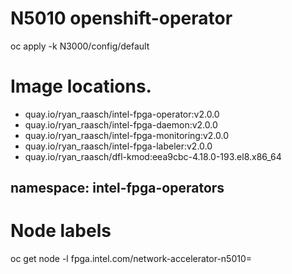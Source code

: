 # N5010 openshift-operator

oc apply -k N3000/config/default

# Image locations.

* quay.io/ryan_raasch/intel-fpga-operator:v2.0.0
* quay.io/ryan_raasch/intel-fpga-daemon:v2.0.0
* quay.io/ryan_raasch/intel-fpga-monitoring:v2.0.0
* quay.io/ryan_raasch/intel-fpga-labeler:v2.0.0
* quay.io/ryan_raasch/dfl-kmod:eea9cbc-4.18.0-193.el8.x86_64

## namespace: intel-fpga-operators

# Node labels
oc get node  -l fpga.intel.com/network-accelerator-n5010=
